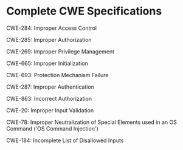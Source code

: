 

# Complete CWE Specifications

CWE-284: Improper Access Control

CWE-285: Improper Authorization

CWE-269: Improper Privilege Management

CWE-665: Improper Initialization

CWE-693: Protection Mechanism Failure

CWE-287: Improper Authentication

CWE-863: Incorrect Authorization

CWE-20: Improper Input Validation

CWE-78: Improper Neutralization of Special Elements used in an OS Command ('OS Command Injection')

CWE-184: Incomplete List of Disallowed Inputs